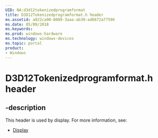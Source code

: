 ```yaml
---
UID: NA:d3d12tokenizedprogramformat
title: D3D12Tokenizedprogramformat.h header
ms.assetid: a922ca90-8089-3aaa-ab30-ad6672a77596
ms.date: 05/09/2018
ms.keywords: 
ms.prod: windows-hardware
ms.technology: windows-devices
ms.topic: portal
product:
- Windows
---
```


# D3D12Tokenizedprogramformat.h header


## -description


This header is used by display. For more information, see:

- [Display](../_display/index.md)
